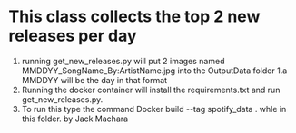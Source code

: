 # This class collects the top 2 new releases per day

1. running get_new_releases.py will put 2 images named MMDDYY_SongName_By:ArtistName.jpg into the OutputData folder
1.a MMDDYY will be the day in that format
2. Running the docker container will install the requirements.txt and run get_new_releases.py. 
3. To run this type the command Docker build --tag spotify_data . whle in this folder.
by Jack Machara
